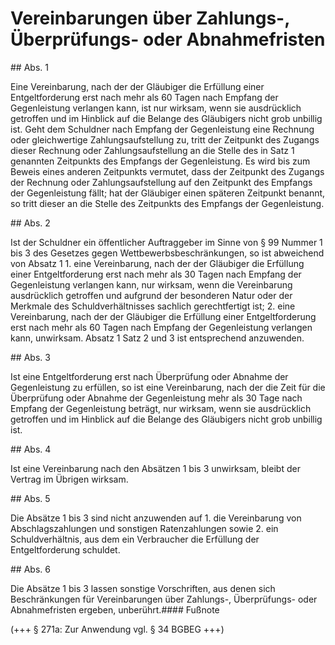 # Vereinbarungen über Zahlungs-, Überprüfungs- oder Abnahmefristen



\#\# Abs. 1

 Eine Vereinbarung, nach der der Gläubiger die Erfüllung einer Entgeltforderung erst nach mehr als 60 Tagen nach Empfang der Gegenleistung verlangen kann, ist nur wirksam, wenn sie ausdrücklich getroffen und im Hinblick auf die Belange des Gläubigers nicht grob unbillig ist. Geht dem Schuldner nach Empfang der Gegenleistung eine Rechnung oder gleichwertige Zahlungsaufstellung zu, tritt der Zeitpunkt des Zugangs dieser Rechnung oder Zahlungsaufstellung an die Stelle des in Satz 1 genannten Zeitpunkts des Empfangs der Gegenleistung. Es wird bis zum Beweis eines anderen Zeitpunkts vermutet, dass der Zeitpunkt des Zugangs der Rechnung oder Zahlungsaufstellung auf den Zeitpunkt des Empfangs der Gegenleistung fällt; hat der Gläubiger einen späteren Zeitpunkt benannt, so tritt dieser an die Stelle des Zeitpunkts des Empfangs der Gegenleistung.

\#\# Abs. 2

 Ist der Schuldner ein öffentlicher Auftraggeber im Sinne von § 99 Nummer 1 bis 3 des Gesetzes gegen Wettbewerbsbeschränkungen, so ist abweichend von Absatz 1  1\.
 eine Vereinbarung, nach der der Gläubiger die Erfüllung einer Entgeltforderung erst nach mehr als 30 Tagen nach Empfang der Gegenleistung verlangen kann, nur wirksam, wenn die Vereinbarung ausdrücklich getroffen und aufgrund der besonderen Natur oder der Merkmale des Schuldverhältnisses sachlich gerechtfertigt ist;
 2\.
 eine Vereinbarung, nach der der Gläubiger die Erfüllung einer Entgeltforderung erst nach mehr als 60 Tagen nach Empfang der Gegenleistung verlangen kann, unwirksam.
Absatz 1 Satz 2 und 3 ist entsprechend anzuwenden.

\#\# Abs. 3

 Ist eine Entgeltforderung erst nach Überprüfung oder Abnahme der Gegenleistung zu erfüllen, so ist eine Vereinbarung, nach der die Zeit für die Überprüfung oder Abnahme der Gegenleistung mehr als 30 Tage nach Empfang der Gegenleistung beträgt, nur wirksam, wenn sie ausdrücklich getroffen und im Hinblick auf die Belange des Gläubigers nicht grob unbillig ist.

\#\# Abs. 4

 Ist eine Vereinbarung nach den Absätzen 1 bis 3 unwirksam, bleibt der Vertrag im Übrigen wirksam.

\#\# Abs. 5

 Die Absätze 1 bis 3 sind nicht anzuwenden auf  1\.
 die Vereinbarung von Abschlagszahlungen und sonstigen Ratenzahlungen sowie
 2\.
 ein Schuldverhältnis, aus dem ein Verbraucher die Erfüllung der Entgeltforderung schuldet.


\#\# Abs. 6

 Die Absätze 1 bis 3 lassen sonstige Vorschriften, aus denen sich Beschränkungen für Vereinbarungen über Zahlungs\-, Überprüfungs\- oder Abnahmefristen ergeben, unberührt.#### Fußnote

(\+\+\+ § 271a: Zur Anwendung vgl. § 34 BGBEG \+\+\+) 

